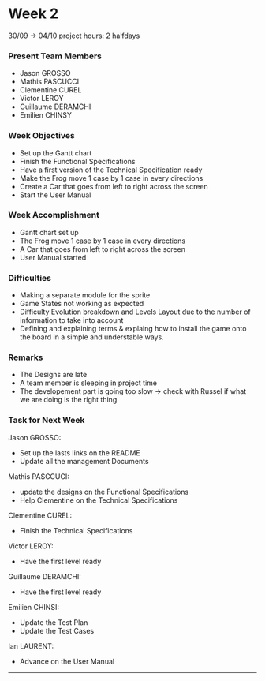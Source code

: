 # Week 2

30/09 -> 04/10 project hours: 2 halfdays

<h3> Present Team Members </h3>

- Jason GROSSO
- Mathis PASCUCCI
- Clementine CUREL
- Victor LEROY
- Guillaume DERAMCHI
- Emilien CHINSY

<h3> Week Objectives </h3>

- Set up the Gantt chart
- Finish the Functional Specifications
- Have a first version of the Technical Specification ready
- Make the Frog move 1 case by 1 case in every directions
- Create a Car that goes from left to right across the screen
- Start the User Manual

<h3> Week Accomplishment </h3>

- Gantt chart set up
- The Frog move 1 case by 1 case in every directions
- A Car that goes from left to right across the screen
- User Manual started

<h3> Difficulties </h3>

- Making a separate module for the sprite
- Game States not working as expected
- Difficulty Evolution breakdown and Levels Layout due to the number of information to take into account
- Defining and explaining terms & explaing how to install the game onto the board in a simple and understable ways.

<h3> Remarks </h3>

- The Designs are late
- A team member is sleeping in project time
- The developement part is going too slow -> check with Russel if what we are doing is the right thing

<h3> Task for Next Week </h3>

Jason GROSSO:

- Set up the lasts links on the README
- Update all the management Documents

Mathis PASCCUCI:

- update the designs on the Functional Specifications
- Help Clementine on the Technical Specifications

Clementine CUREL:

- Finish the Technical Specifications

Victor LEROY:

- Have the first level ready

Guillaume DERAMCHI:

- Have the first level ready

Emilien CHINSI:

- Update the Test Plan
- Update the Test Cases

Ian LAURENT:

- Advance on the User Manual

---

